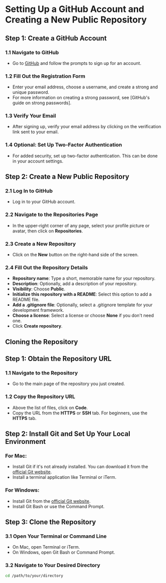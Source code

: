 # Setting Up a GitHub Account and Creating a New Public Repository

## Step 1: Create a GitHub Account

### 1.1 Navigate to GitHub
- Go to [GitHub](https://github.com/) and follow the prompts to sign up for an account.

### 1.2 Fill Out the Registration Form
- Enter your email address, choose a username, and create a strong and unique password.
- For more information on creating a strong password, see [GitHub's guide on strong passwords].

### 1.3 Verify Your Email
- After signing up, verify your email address by clicking on the verification link sent to your email.

### 1.4 Optional: Set Up Two-Factor Authentication
- For added security, set up two-factor authentication. This can be done in your account settings.

## Step 2: Create a New Public Repository

### 2.1 Log In to GitHub
- Log in to your GitHub account.

### 2.2 Navigate to the Repositories Page
- In the upper-right corner of any page, select your profile picture or avatar, then click on **Repositories**.

### 2.3 Create a New Repository
- Click on the **New** button on the right-hand side of the screen.

### 2.4 Fill Out the Repository Details
- **Repository name**: Type a short, memorable name for your repository.
- **Description**: Optionally, add a description of your repository.
- **Visibility**: Choose **Public**.
- **Initialize this repository with a README**: Select this option to add a README file.
- **Add a .gitignore file**: Optionally, select a .gitignore template for your development framework.
- **Choose a license**: Select a license or choose **None** if you don't need one.
- Click **Create repository**.

## Cloning the Repository

## Step 1: Obtain the Repository URL

### 1.1 Navigate to the Repository
- Go to the main page of the repository you just created.

### 1.2 Copy the Repository URL
- Above the list of files, click on **Code**.
- Copy the URL from the **HTTPS** or **SSH** tab. For beginners, use the **HTTPS** tab.

## Step 2: Install Git and Set Up Your Local Environment

### For Mac:
- Install Git if it's not already installed. You can download it from the [official Git website](https://git-scm.com/downloads).
- Install a terminal application like Terminal or iTerm.

### For Windows:
- Install Git from the [official Git website](https://git-scm.com/downloads).
- Install Git Bash or use the Command Prompt.

## Step 3: Clone the Repository

### 3.1 Open Your Terminal or Command Line
- On Mac, open Terminal or iTerm.
- On Windows, open Git Bash or Command Prompt.

### 3.2 Navigate to Your Desired Directory
```bash
cd /path/to/your/directory

